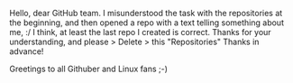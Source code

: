 Hello, dear GitHub team. I misunderstood the task with the repositories at the beginning, and then opened a repo with a text telling something about me, :/ I 
think, at least the last repo I created is correct. Thanks for your understanding, and please > Delete > this "Repositories"
Thanks in advance! 

Greetings to all Githuber and Linux fans ;-)
 

